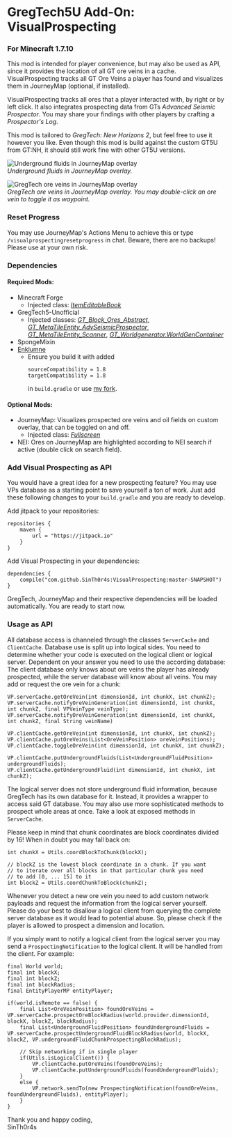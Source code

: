 # GregTech5U Add-On: VisualProspecting
### For Minecraft 1.7.10

This mod is intended for player convenience, but may also be used as API, since it provides the location of all GT ore veins in a cache. VisualProspecting tracks all GT Ore Veins a player has found and visualizes them in JourneyMap (optional, if installed).

VisualProspecting tracks all ores that a player interacted with, by right or by left click. It also integrates prospecting data from GTs _Advanced Seismic Prospector_.
You may share your findings with other players by crafting a _Prospector's Log_.

This mod is tailored to _GregTech: New Horizons 2_, but feel free to use it however you like. Even though this mod is build against the custom GT5U from GT:NH, it should still work fine with other GT5U versions.

![Underground fluids in JourneyMap overlay](https://i.ibb.co/crPhR1X/2021-10-12-15-45-25.png) \
_Underground fluids in JourneyMap overlay._

![GregTech ore veins in JourneyMap overlay](https://i.ibb.co/rQdqzPF/2021-10-20-01-13-04.png) \
_GregTech ore veins in JourneyMap overlay. You may double-click an ore vein to toggle it as waypoint._

### Reset Progress

You may use JourneyMap's Actions Menu to achieve this or type `/visualprospectingresetprogress` in chat. Beware, there are no backups! Please use at your own risk.

### Dependencies

#### Required Mods:
 - Minecraft Forge
    - Injected class: [_ItemEditableBook_](https://github.com/SinTh0r4s/VisualProspecting/blob/master/src/main/java/com/sinthoras/visualprospecting/mixins/ItemEditableBookMixin.java)
 - GregTech5-Unofficial
    - Injected classes: [_GT_Block_Ores_Abstract_](https://github.com/SinTh0r4s/VisualProspecting/blob/master/src/main/java/com/sinthoras/visualprospecting/mixins/GT_Block_Ores_AbstractMixin.java), [_GT_MetaTileEntity_AdvSeismicProspector_](https://github.com/SinTh0r4s/VisualProspecting/blob/master/src/main/java/com/sinthoras/visualprospecting/mixins/GT_MetaTileEntity_AdvSeismicProspectorMixin.java), [_GT_MetaTileEntity_Scanner_](https://github.com/SinTh0r4s/VisualProspecting/blob/master/src/main/java/com/sinthoras/visualprospecting/mixins/GT_MetaTileEntity_ScannerMixin.java), [_GT_Worldgenerator.WorldGenContainer_](https://github.com/SinTh0r4s/VisualProspecting/blob/master/src/main/java/com/sinthoras/visualprospecting/mixins/WorldGenContainerMixin.java)
 - SpongeMixin
 - [Enklumne](https://github.com/Hugobros3/Enklume)
    - Ensure you build it with added
      ```
      sourceCompatibility = 1.8
      targetCompatibility = 1.8
      ```
      in `build.gradle` or use [my fork](https://github.com/SinTh0r4s/Enklume).
#### Optional Mods:
 - JourneyMap: Visualizes prospected ore veins and oil fields on custom overlay, that can be toggled on and off.
    - Injected class: [_Fullscreen_](https://github.com/SinTh0r4s/VisualProspecting/blob/master/src/main/java/com/sinthoras/visualprospecting/mixins/journeymap/FullscreenMixin.java)
 - NEI: Ores on JourneyMap are highlighted according to NEI search if active (double click on search field).

### Add Visual Prospecting as API

You would have a great idea for a new prospecting feature? You may use VPs database as a starting point to save yourself a ton of work. Just add these following changes to your `build.gradle` and you are ready to develop.

Add jitpack to your repositories:
```
repositories {
    maven {
        url = "https://jitpack.io"
    }
}
```

Add Visual Prospecting in your dependencies:
```
dependencies {
    compile("com.github.SinTh0r4s:VisualProspecting:master-SNAPSHOT")
}
```

GregTech, JourneyMap and their respective dependencies will be loaded automatically. You are ready to start now.


### Usage as API

All database access is channeled through the classes `ServerCache` and `ClientCache`. Database use is split up into logical sides.
You need to determine whether your code is executed on the logical client or logical server. Dependent on your answer you need to use the according database: The client database only knows about ore veins the player has already prospected, while the server database will know about all veins. You may add or request the ore vein for a chunk:
```
VP.serverCache.getOreVein(int dimensionId, int chunkX, int chunkZ);
VP.serverCache.notifyOreVeinGeneration(int dimensionId, int chunkX, int chunkZ, final VPVeinType veinType);
VP.serverCache.notifyOreVeinGeneration(int dimensionId, int chunkX, int chunkZ, final String veinName)

VP.clientCache.getOreVein(int dimensionId, int chunkX, int chunkZ);
VP.clientCache.putOreVeins(List<OreVeinPosition> oreVeinPositions);
VP.clientCache.toggleOreVein(int dimensionId, int chunkX, int chunkZ);

VP.clientCache.putUndergroundFluids(List<UndergroundFluidPosition> undergroundFluids);
VP.clientCache.getUndergroundFluid(int dimensionId, int chunkX, int chunkZ);
```
The logical server does not store underground fluid information, because GregTech has its own database for it. Instead, it provides a wrapper to access said GT database. You may also use more sophisticated methods to prospect whole areas at once. Take a look at exposed methods in `ServerCache`.

Please keep in mind that chunk coordinates are block coordinates divided by 16! When in doubt you may fall back on:
```
int chunkX = Utils.coordBlockToChunk(blockX);
```
```
// blockZ is the lowest block coordinate in a chunk. If you want 
// to iterate over all blocks in that particular chunk you need
// to add [0, ... 15] to it
int blockZ = Utils.coordChunkToBlock(chunkZ);
```

Whenever you detect a new ore vein you need to add custom network payloads and request the information from the logical server yourself. Please do your best to disallow a logical client from querying the complete server database as it would lead to potential abuse. So, please check if the player is allowed to prospect a dimension and location.

If you simply want to notify a logical client from the logical server you may send a ``ProspectingNotification`` to the logical client. It will be handled from the client. For example:
```
final World world;
final int blockX;
final int blockZ;
final int blockRadius;
final EntityPlayerMP entityPlayer;

if(world.isRemote == false) {
    final List<OreVeinPosition> foundOreVeins = VP.serverCache.prospectOreBlockRadius(world.provider.dimensionId, blockX, blockZ, blockRadius);
    final List<UndergroundFluidPosition> foundUndergroundFluids = VP.serverCache.prospectUndergroundFluidBlockRadius(world, blockX, blockZ, VP.undergroundFluidChunkProspectingBlockRadius);

    // Skip networking if in single player
    if(Utils.isLogicalClient()) {
        VP.clientCache.putOreVeins(foundOreVeins);
        VP.clientCache.putUndergroundFluids(foundUndergroundFluids);
    }
    else {
        VP.network.sendTo(new ProspectingNotification(foundOreVeins, foundUndergroundFluids), entityPlayer);
    }
}
```

Thank you and happy coding,\
SinTh0r4s
